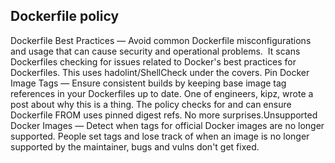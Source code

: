 ## Dockerfile policy

Dockerfile Best Practices — Avoid common Dockerfile misconfigurations and usage that can cause security and operational problems.  It scans Dockerfiles checking for issues related to Docker's best practices for Dockerfiles. This uses hadolint/ShellCheck under the covers. Pin Docker Image Tags — Ensure consistent builds by keeping base image tag references in your Dockerfiles up to date. One of engineers, kipz, wrote a post about why this is a thing. The policy checks for and can ensure Dockerfile FROM uses pinned digest refs. No more surprises.Unsupported Docker Images — Detect when tags for official Docker images are no longer supported. People set tags and lose track of when an image is no longer supported by the maintainer, bugs and vulns don't get fixed.